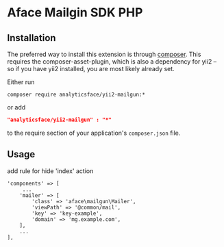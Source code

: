 Aface Mailgin SDK PHP
=====================


Installation
------------
The preferred way to install this extension is through [composer](http://getcomposer.org/download/). This requires the 
composer-asset-plugin, which is also a dependency for yii2 – so if you have yii2 installed, you are most likely already 
set.


Either run

```
composer require analyticsface/yii2-mailgun:*
```
or add

```json
"analyticsface/yii2-mailgun" : "*"
```

to the require section of your application's `composer.json` file.

Usage
-----

add rule for hide 'index' action
```
'components' => [
     ...
    'mailer' => [
        'class' => 'aface\mailgun\Mailer',
        'viewPath' => '@common/mail',
        'key' => 'key-example',
        'domain' => 'mg.example.com',
    ],
    ...
],
```